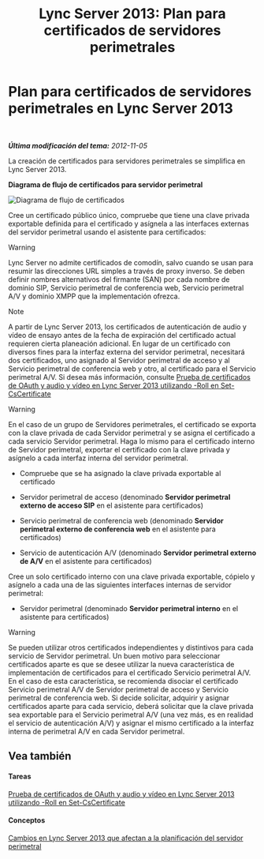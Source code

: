﻿---
title: 'Lync Server 2013: Plan para certificados de servidores perimetrales'
TOCTitle: Plan para certificados de servidores perimetrales
ms:assetid: f1dfe220-2398-4ac8-ba4c-206c8c0cbc50
ms:mtpsurl: https://technet.microsoft.com/es-es/library/Gg413010(v=OCS.15)
ms:contentKeyID: 48277143
ms.date: 01/07/2017
mtps_version: v=OCS.15
ms.translationtype: HT
---

# Plan para certificados de servidores perimetrales en Lync Server 2013

 

_**Última modificación del tema:** 2012-11-05_

La creación de certificados para servidores perimetrales se simplifica en Lync Server 2013.

**Diagrama de flujo de certificados para servidor perimetral**

![Diagrama de flujo de certificados](images/Gg413010.a5fc20db-7ced-4364-b577-6a709a8367cd(OCS.15).jpg "Diagrama de flujo de certificados")

Cree un certificado público único, compruebe que tiene una clave privada exportable definida para el certificado y asígnela a las interfaces externas del servidor perimetral usando el asistente para certificados:

> [!WARNING]  
> Lync Server no admite certificados de comodín, salvo cuando se usan para resumir las direcciones URL simples a través de proxy inverso. Se deben definir nombres alternativos del firmante (SAN) por cada nombre de dominio SIP, Servicio perimetral de conferencia web, Servicio perimetral A/V y dominio XMPP que la implementación ofrezca.




> [!NOTE]
> A partir de Lync Server 2013, los certificados de autenticación de audio y vídeo de ensayo antes de la fecha de expiración del certificado actual requieren cierta planeación adicional. En lugar de un certificado con diversos fines para la interfaz externa del servidor perimetral, necesitará dos certificados, uno asignado al Servidor perimetral de acceso y al Servicio perimetral de conferencia web y otro, al certificado para el Servicio perimetral A/V. Si desea más información, consulte <A href="lync-server-2013-staging-av-and-oauth-certificates-using-roll-in-https://docs.microsoft.com/en-us/powershell/module/skype/Set-CsCertificate">Prueba de certificados de OAuth y audio y vídeo en Lync Server 2013 utilizando -Roll en Set-CsCertificate</A>



> [!WARNING]  
> En el caso de un grupo de Servidores perimetrales, el certificado se exporta con la clave privada de cada Servidor perimetral y se asigna el certificado a cada servicio Servidor perimetral. Haga lo mismo para el certificado interno de Servidor perimetral, exportar el certificado con la clave privada y asígnelo a cada interfaz interna del servidor perimetral.



  - Compruebe que se ha asignado la clave privada exportable al certificado

  - Servidor perimetral de acceso (denominado **Servidor perimetral externo de acceso SIP** en el asistente para certificados)

  - Servicio perimetral de conferencia web (denominado **Servidor perimetral externo de conferencia web** en el asistente para certificados)

  - Servicio de autenticación A/V (denominado **Servidor perimetral externo de A/V** en el asistente para certificados)

Cree un solo certificado interno con una clave privada exportable, cópielo y asígnelo a cada una de las siguientes interfaces internas de servidor perimetral:

  - Servidor perimetral (denominado **Servidor perimetral interno** en el asistente para certificados)

> [!WARNING]  
> Se pueden utilizar otros certificados independientes y distintivos para cada servicio de Servidor perimetral. Un buen motivo para seleccionar certificados aparte es que se desee utilizar la nueva característica de implementación de certificados para el certificado Servicio perimetral A/V. En el caso de esta característica, se recomienda disociar el certificado Servicio perimetral A/V de Servidor perimetral de acceso y Servicio perimetral de conferencia web. Si decide solicitar, adquirir y asignar certificados aparte para cada servicio, deberá solicitar que la clave privada sea exportable para el Servicio perimetral A/V (una vez más, es en realidad el servicio de autenticación A/V) y asignar el mismo certificado a la interfaz interna de perimetral A/V en cada Servidor perimetral.



## Vea también

#### Tareas

[Prueba de certificados de OAuth y audio y vídeo en Lync Server 2013 utilizando -Roll en Set-CsCertificate](lync-server-2013-staging-av-and-oauth-certificates-using-roll-in-https://docs.microsoft.com/en-us/powershell/module/skype/Set-CsCertificate)  

#### Conceptos

[Cambios en Lync Server 2013 que afectan a la planificación del servidor perimetral](lync-server-2013-changes-in-lync-server-that-affect-edge-server-planning.md)

